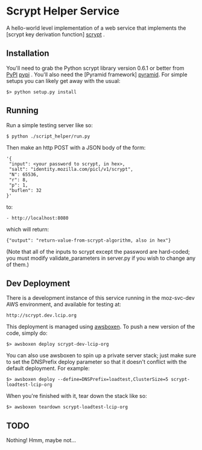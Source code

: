 # Scrypt Helper Service

A hello-world level implementation of a web service that implements the [scrypt key derivation function] [scrypt] .

[scrypt]: http://en.wikipedia.org/wiki/Scrypt

## Installation

You'll need to grab the Python scrypt library version 0.6.1 or better from [PyPI] [pypi] . You'll also need the [Pyramid framework] [pyramid].  For simple setups you can likely get away with the usual:

    $> python setup.py install

[pypi]: https://pypi.python.org/pypi/scrypt/0.6.1
[pyramid]: https://pypi.python.org/pypi/pyramid

## Running

Run a simple testing server like so:

    $ python ./script_helper/run.py

Then make an http POST with a JSON body of the form:

    '{
     "input": <your password to scrypt, in hex>,
     "salt": "identity.mozilla.com/picl/v1/scrypt",
     "N": 65536,
     "r": 8,
     "p": 1,
     "buflen": 32
    }'

to:

    - http://localhost:8080

which will return:

    {"output": "return-value-from-scrypt-algorithm, also in hex"}

(Note that all of the inputs to scrypt except the password are hard-coded; you must modify validate_parameters in server.py if you wish to change any of them.)


## Dev Deployment

There is a development instance of this service running in the moz-svc-dev
AWS environment, and available for testing at:

    http://scrypt.dev.lcip.org

This deployment is managed using [awsboxen].  To push a new version of the
code, simply do:

    $> awsboxen deploy scrypt-dev-lcip-org

You can also use awsboxen to spin up a private server stack; just make sure
to set the DNSPrefix deploy parameter so that it doesn't conflict with the
default deployment.  For example:

    $> awsboxen deploy --define=DNSPrefix=loadtest,ClusterSize=5 scrypt-loadtest-lcip-org

When you're finished with it, tear down the stack like so:

    $> awsboxen teardown scrypt-loadtest-lcip-org


[awsboxen]: https://github.com/mozilla/awsboxen/

## TODO

Nothing!  Hmm, maybe not...

